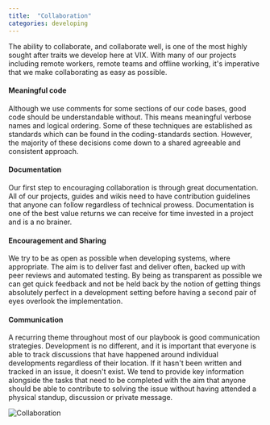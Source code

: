 ```yaml
---
title:  "Collaboration"
categories: developing
---
```


The ability to collaborate, and collaborate well, is one of the most highly sought after traits we develop here at VIX. With many of our projects including remote workers, remote teams and offline working, it's imperative that we make collaborating as easy as possible.

<h4> Meaningful code </h4>

Although we use comments for some sections of our code bases, good code should be understandable without. This means meaningful verbose names and logical ordering. Some of these techniques are established as standards which can be found in the coding-standards section. However, the majority of these decisions come down to a shared agreeable and consistent approach.

<h4> Documentation </h4>

Our first step to encouraging collaboration is through great documentation. All of our projects, guides and wikis need to have contribution guidelines that anyone can follow regardless of technical prowess. Documentation is one of the best value returns we can receive for time invested in a project and is a no brainer.

<h4> Encouragement and Sharing </h4>

We try to be as open as possible when developing systems, where appropriate. The aim is to deliver fast and deliver often, backed up with peer reviews and automated testing. By being as transparent as possible we can get quick feedback and not be held back by the notion of getting things absolutely perfect in a development setting before having a second pair of eyes overlook the implementation.

<h4> Communication </h4>

A recurring theme throughout most of our playbook is good communication strategies. Development is no different, and it is important that everyone is able to track discussions that have happened around individual developments regardless of their location. If it hasn't been written and tracked in an issue, it doesn't exist. We tend to provide key information alongside the tasks that need to be completed with the aim that anyone should be able to contribute to solving the issue without having attended a physical standup, discussion or private message.

![Collaboration](https://image.ibb.co/dwWYxk/IMG_2346.jpg)
